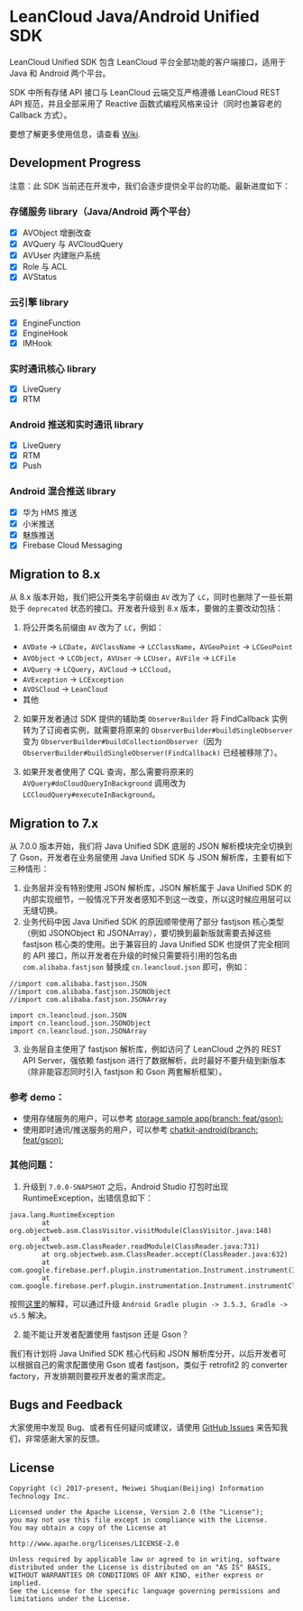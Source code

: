 # LeanCloud Java/Android Unified SDK

LeanCloud Unified SDK 包含 LeanCloud 平台全部功能的客户端接口，适用于 Java 和 Android 两个平台。

SDK 中所有存储 API 接口与 LeanCloud 云端交互严格遵循 LeanCloud REST API 规范，并且全部采用了 Reactive 函数式编程风格来设计（同时也兼容老的 Callback 方式）。

要想了解更多使用信息，请查看 [Wiki](https://github.com/leancloud/java-unified-sdk/wiki).

## Development Progress

注意：此 SDK 当前还在开发中，我们会逐步提供全平台的功能。最新进度如下：

### 存储服务 library（Java/Android 两个平台）
- [x] AVObject 增删改查
- [x] AVQuery 与 AVCloudQuery
- [x] AVUser 内建账户系统
- [x] Role 与 ACL
- [x] AVStatus

### 云引擎 library
- [x] EngineFunction
- [x] EngineHook
- [x] IMHook

### 实时通讯核心 library
- [x] LiveQuery
- [x] RTM

### Android 推送和实时通讯 library
- [x] LiveQuery
- [x] RTM
- [x] Push

### Android 混合推送 library
- [x] 华为 HMS 推送
- [x] 小米推送
- [x] 魅族推送
- [x] Firebase Cloud Messaging

## Migration to 8.x

从 8.x 版本开始，我们把公开类名字前缀由 `AV` 改为了 `LC`，同时也删除了一些长期处于 `deprecated` 状态的接口。开发者升级到 8.x 版本，要做的主要改动包括：

1. 将公开类名前缀由 `AV` 改为了 `LC`，例如：

  - `AVDate` -> `LCDate`，`AVClassName` -> `LCClassName`，`AVGeoPoint` -> `LCGeoPoint`
  - `AVObject` -> `LCObject`，`AVUser` -> `LCUser`，`AVFile` -> `LCFile`
  - `AVQuery` -> `LCQuery`，`AVCloud` -> `LCCloud`，
  - `AVException` -> `LCException`
  - `AVOSCloud` -> `LeanCloud`
  - 其他

2. 如果开发者通过 SDK 提供的辅助类 `ObserverBuilder` 将 FindCallback 实例转为了订阅者实例，就需要将原来的 `ObserverBuilder#buildSingleObserver` 变为 `ObserverBuilder#buildCollectionObserver`（因为 `ObserverBuilder#buildSingleObserver(FindCallback)` 已经被移除了）。

3. 如果开发者使用了 CQL 查询，那么需要将原来的 `AVQuery#doCloudQueryInBackground` 调用改为 `LCCloudQuery#executeInBackground`。

## Migration to 7.x
从 7.0.0 版本开始，我们将 Java Unified SDK 底层的 JSON 解析模块完全切换到了 Gson，开发者在业务层使用 Java Unified SDK 与 JSON 解析库，主要有如下三种情形：

1. 业务层并没有特别使用 JSON 解析库，JSON 解析属于 Java Unified SDK 的内部实现细节，一般情况下开发者感知不到这一改变，所以这时候应用层可以无缝切换。
2. 业务代码中因 Java Unified SDK 的原因顺带使用了部分 fastjson 核心类型（例如 JSONObject 和 JSONArray），要切换到最新版就需要去掉这些 fastjson 核心类的使用。出于兼容目的 Java Unified SDK 也提供了完全相同的 API 接口，所以开发者在升级的时候只需要将引用的包名由 `com.alibaba.fastjson` 替换成 `cn.leancloud.json` 即可，例如：

```
//import com.alibaba.fastjson.JSON
//import com.alibaba.fastjson.JSONObject
//import com.alibaba.fastjson.JSONArray

import cn.leancloud.json.JSON
import cn.leancloud.json.JSONObject
import cn.leancloud.json.JSONArray
```
3. 业务层自主使用了 fastjson 解析库，例如访问了 LeanCloud 之外的 REST API Server，强依赖 fastjson 进行了数据解析，此时最好不要升级到新版本（除非能容忍同时引入 fastjson 和 Gson 两套解析框架）。

### 参考 demo：

- 使用存储服务的用户，可以参考 [storage sample app(branch: feat/gson)](https://github.com/leancloud/java-unified-sdk/tree/feat/gson/android-sdk/storage-sample-app);
- 使用即时通讯/推送服务的用户，可以参考 [chatkit-android(branch: feat/gson)](https://github.com/leancloud/LeanCloudChatKit-Android/tree/feat/gson);


### 其他问题：

1. 升级到 `7.0.0-SNAPSHOT` 之后，Android Studio 打包时出现 RuntimeException，出错信息如下：

```
java.lang.RuntimeException
        at org.objectweb.asm.ClassVisitor.visitModule(ClassVisitor.java:148)
        at org.objectweb.asm.ClassReader.readModule(ClassReader.java:731)
        at org.objectweb.asm.ClassReader.accept(ClassReader.java:632)
        at com.google.firebase.perf.plugin.instrumentation.Instrument.instrument(Instrument.java:151)
        at com.google.firebase.perf.plugin.instrumentation.Instrument.instrumentClassesInJar(Instrument.java:100)
```

按照[这里](https://github.com/google/gson/issues/1641)的解释，可以通过升级 `Android Gradle plugin -> 3.5.3, Gradle -> v5.5` 解决。


2. 能不能让开发者配置使用 fastjson 还是 Gson？

我们有计划将 Java Unified SDK 核心代码和 JSON 解析库分开，以后开发者可以根据自己的需求配置使用 Gson 或者 fastjson，类似于 retrofit2 的 converter factory，开发排期则要视开发者的需求而定。

## Bugs and Feedback
大家使用中发现 Bug、或者有任何疑问或建议，请使用  [GitHub Issues](https://github.com/leancloud/java-unified-sdk/issues) 来告知我们，非常感谢大家的反馈。

## License

```
Copyright (c) 2017-present, Meiwei Shuqian(Beijing) Information Technology Inc.

Licensed under the Apache License, Version 2.0 (the "License");
you may not use this file except in compliance with the License.
You may obtain a copy of the License at

http://www.apache.org/licenses/LICENSE-2.0

Unless required by applicable law or agreed to in writing, software
distributed under the License is distributed on an "AS IS" BASIS,
WITHOUT WARRANTIES OR CONDITIONS OF ANY KIND, either express or implied.
See the License for the specific language governing permissions and
limitations under the License.
```
